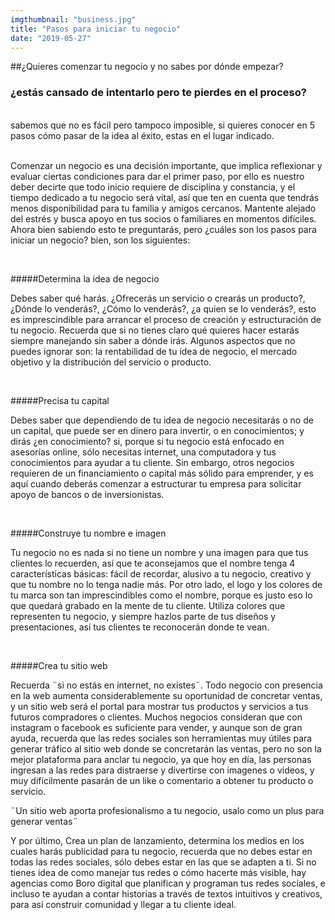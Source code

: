 ```yaml
---
imgthumbnail: "business.jpg"
title: "Pasos para iniciar tu negocio"
date: "2019-05-27"
---
```


##¿Quieres comenzar tu negocio y no sabes por dónde empezar?
### ¿estás cansado de intentarlo pero te pierdes en el proceso?

<br />
sabemos que no es fácil pero tampoco imposible, si quieres conocer en 5 pasos cómo pasar de la idea al éxito, estas en el lugar indicado. 
<br />
<br />

Comenzar un negocio es una decisión importante, que implica reflexionar y evaluar ciertas condiciones para dar el primer paso, por ello es nuestro deber decirte que todo inicio requiere de disciplina y constancia, y el tiempo dedicado a tu negocio será vital, así que ten en cuenta que tendrás menos disponibilidad para tu familia y amigos cercanos. Mantente alejado del estrés y busca apoyo en tus socios o familiares en momentos difíciles. Ahora bien sabiendo esto te preguntarás, pero ¿cuáles son los pasos para iniciar un negocio? bien, son los siguientes:

<br/>

#####Determina la idea de negocio
<br/>

Debes saber qué harás. ¿Ofrecerás un servicio o crearás un producto?, ¿Dónde lo venderás?, ¿Cómo lo venderás?, ¿a quien se lo venderás?, esto es imprescindible para arrancar el proceso de creación y estructuración de tu negocio. Recuerda que si no tienes claro qué quieres hacer estarás siempre manejando sin saber a dónde irás. Algunos aspectos que no puedes ignorar son: la rentabilidad de tu idea de negocio, el mercado objetivo y la distribución del servicio o producto. 

<br/>

#####Precisa tu capital
<br/>

Debes saber que dependiendo de tu idea de negocio necesitarás o no de un capital, que puede ser en dinero para invertir, o en conocimientos; y dirás ¿en conocimiento? si, porque si tu negocio está enfocado en asesorías online, sólo necesitas internet, una computadora y tus conocimientos para ayudar a tu cliente. Sin embargo, otros negocios requieren de un financiamiento o capital más sólido para emprender, y es aquí cuando deberás comenzar a estructurar tu empresa para solicitar apoyo de bancos o de inversionistas. 

<br/>

#####Construye tu nombre e imagen 
<br/>

Tu negocio no es nada si no tiene un nombre y una imagen para que tus clientes lo recuerden, así que te aconsejamos que el nombre tenga 4 características básicas: fácil de recordar, alusivo a tu negocio, creativo y que tu nombre no lo tenga nadie más.  Por otro lado, el logo y los colores de tu marca son tan imprescindibles como el nombre, porque es justo eso lo que quedará grabado en la mente de tu cliente. Utiliza colores que representen tu negocio, y siempre hazlos parte de tus diseños y presentaciones, así tus clientes te reconocerán donde te vean.

<br/>

#####Crea tu sitio web
<br/>

Recuerda ¨si no estás en internet, no existes¨. Todo negocio con presencia en la web aumenta considerablemente su oportunidad de concretar ventas, y un sitio web será el portal para mostrar tus productos y servicios a tus futuros compradores o clientes. Muchos negocios consideran que con instagram o facebook es suficiente para vender, y aunque son de gran ayuda, recuerda que las redes sociales son herramientas muy útiles para generar tráfico al sitio web donde se concretarán las ventas, pero no son la mejor plataforma para anclar tu negocio, ya que  hoy en día, las personas ingresan a las redes para distraerse y divertirse con imagenes o videos, y muy difícilmente pasarán de un like o comentario a obtener tu producto o servicio. 

¨Un sitio web aporta profesionalismo a tu negocio, usalo como un plus para generar ventas¨

Y por último, Crea un plan de lanzamiento, determina los medios en los cuales harás publicidad para tu negocio, recuerda que no debes estar en todas las redes sociales, sólo debes estar en las que se adapten a ti. Si no tienes idea de como manejar tus redes o cómo hacerte más visible, hay agencias como Boro digital que planifican y programan tus redes sociales, e incluso te ayudan a contar historias a través de textos intuitivos y creativos, para así construir comunidad y llegar a tu cliente ideal.